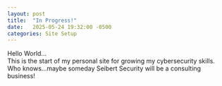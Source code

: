 ```yaml
---
layout: post
title:  "In Progress!"
date:   2025-05-24 19:32:00 -0500
categories: Site Setup
---
```

Hello World...  
This is the start of my personal site for growing my cybersecurity skills.  Who knows...maybe someday Seibert Security will be a consulting business!
